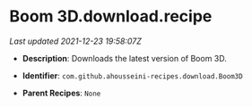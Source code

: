# Boom 3D.download.recipe

_Last updated 2021-12-23 19:58:07Z_

- **Description**: Downloads the latest version of Boom 3D.

- **Identifier**: `com.github.ahousseini-recipes.download.Boom3D`

- **Parent Recipes**: `None`